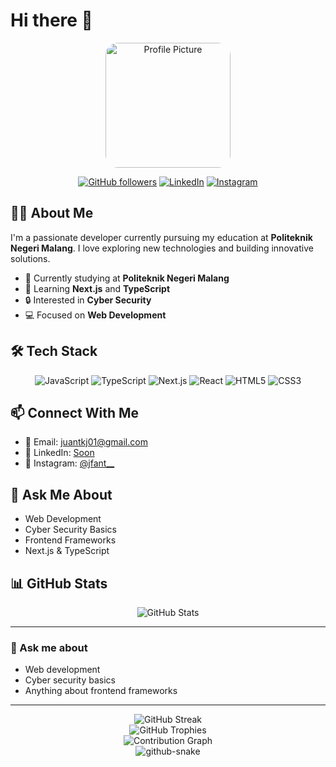 # Hi there 👋

<div align="center">
  <img src="https://i.pinimg.com/originals/0b/79/6a/0b796a2198f36cdb21c4357592a10ecf.gif" width="200" style="border-radius: 10%" alt="Profile Picture">
  
  [![GitHub followers](https://img.shields.io/github/followers/JuanGans?label=Follow&style=social)](https://github.com/JuanGans)
  [![LinkedIn](https://img.shields.io/badge/LinkedIn-Connect-blue)](https://linkedin.com/in/soon)
  [![Instagram](https://img.shields.io/badge/Instagram-Follow-pink)](https://www.instagram.com/jfant__)
</div>

## 👨‍🎓 About Me

I'm a passionate developer currently pursuing my education at **Politeknik Negeri Malang**. I love exploring new technologies and building innovative solutions.

- 🔭 Currently studying at **Politeknik Negeri Malang**
- 🌱 Learning **Next.js** and **TypeScript**
- 🔒 Interested in **Cyber Security**
- 💻 Focused on **Web Development**

## 🛠️ Tech Stack

<div align="center">
  
  ![JavaScript](https://img.shields.io/badge/JavaScript-F7DF1E?style=for-the-badge&logo=javascript&logoColor=black)
  ![TypeScript](https://img.shields.io/badge/TypeScript-007ACC?style=for-the-badge&logo=typescript&logoColor=white)
  ![Next.js](https://img.shields.io/badge/Next.js-000000?style=for-the-badge&logo=next.js&logoColor=white)
  ![React](https://img.shields.io/badge/React-20232A?style=for-the-badge&logo=react&logoColor=61DAFB)
  ![HTML5](https://img.shields.io/badge/HTML5-E34F26?style=for-the-badge&logo=html5&logoColor=white)
  ![CSS3](https://img.shields.io/badge/CSS3-1572B6?style=for-the-badge&logo=css3&logoColor=white)
</div>

## 📫 Connect With Me

- 📧 Email: [juantkj01@gmail.com](mailto:juantkj01@gmail.com)
- 💼 LinkedIn: [Soon](soon)
- 📸 Instagram: [@jfant__](https://www.instagram.com/jfant__)

## 💬 Ask Me About

- Web Development
- Cyber Security Basics
- Frontend Frameworks
- Next.js & TypeScript

## 📊 GitHub Stats

<div align="center">
  <img src="https://github-readme-stats.vercel.app/api?username=JuanGans&show_icons=true&theme=radical" alt="GitHub Stats" />
</div>

---

### 💬 Ask me about
- Web development
- Cyber security basics
- Anything about frontend frameworks

---

<div align="center">
  <img src="https://github-readme-streak-stats.herokuapp.com/?user=JuanGans&theme=radical" alt="GitHub Streak" />
</div>

<div align="center">
  <img src="https://github-profile-trophy.vercel.app/?username=JuanGans&theme=radical&row=1&column=7" alt="GitHub Trophies" />
</div>

<div align="center">
  <img src="https://github-contribution-stats.vercel.app/api/?username=JuanGans" alt="Contribution Graph" />
</div>

<div align="center">
  <picture>
    <source media="(prefers-color-scheme: dark)" srcset="https://juangans.github.io/JuanGans/github-contribution-grid-snake-dark.svg" />
    <source media="(prefers-color-scheme: light)" srcset="https://juangans.github.io/JuanGans/github-contribution-grid-snake.svg" />
    <img alt="github-snake" src="https://juangans.github.io/JuanGans/github-contribution-grid-snake.svg" />
  </picture>
</div>


